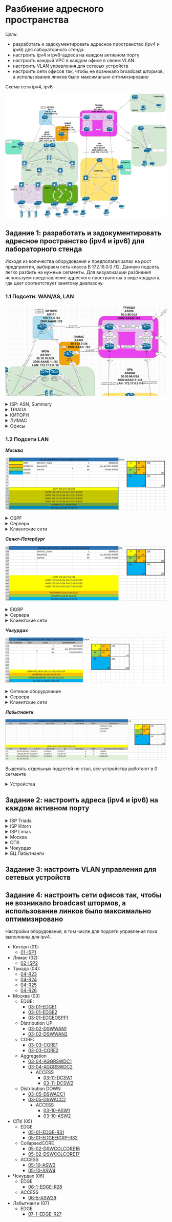 # Разбиение адресного пространства #

Цель:
- разработать и задокументировать адресное пространство (ipv4 и ipv6) для лабораторного стенда.
- настроить ipv4 и ipv6-адреса на каждом активном порту
- настроить каждый VPC в каждом офисе в своем VLAN.
- настроить VLAN управления для сетевых устройств
- настроить сети офисов так, чтобы не возникало broadcast штормов, а использование линков было максимально оптимизировано

Cхема сети ipv4, ipv6

![](/LECTURES/MODULE02/Lecture10/pictures/31.jpg)

##  Задание 1: разработать и задокументировать адресное пространство (ipv4 и ipv6) для лабораторного стенда

Исходя из количества оборудования и предполагая запас на рост предприятия, выбираем сеть класса B 172.16.0.0 /12. Данную подсеть легко разбить на нужные сегменты. Для визуализации разбиения используем представление адресного пространства в виде квадрата, где цвет соответствует занятому диапазону. 

### 1.1 Подсети: WAN/AS, LAN

![](/LECTURES/MODULE02/Lecture10/pictures/34.jpg)
<details>
<summary>ISP: ASN, Summary</summary>

|     Офис   |   ASN  |  Подсети IPv4 |   Подсети IPv6  |  Устройства  |
|------------|--------|---------------|-----------------|--------------|
| WAN TRIADA | AS520  | 50.0.56.0/24  | 2000:AAAA::/32  | R23, R24, R25, R26|
| WAN KITORN | AS101  | 100.1.1.0/24  | 2000:AAAB::/32  | R-ISP1  |
| WAN LIMAS  | AS301  | 30.1.35.0/24  | 2000:AAAC::/32  | R-ISP2  |
</details>

<details>
<summary>TRIADA</summary>

| ISP-TRIADA                     |     | ISP-TRIADA: 2000:AAAA::0 / 48                            |      |                                    |                                 |
|--------------------------------|-----|----------------------------------------------------------|------|------------------------------------|---------------------------------|
| TRIADA INSIDE: 52.0.56.0/26    |     | TRIADA INSIDE:  2000:AAAA:0::/48                         |      |                                    |                                 |
| NET Address                    | NET | NET Address                                              | NET  | Description                        | примечание                      |
| 52.0.56.0                      | /29 | 2000:AAAA::0                                             | /126 | R23 (Gi0/1) - R24 (Gi0/1)          | TRIADAR23-TO-TRIADAR24          |
| 52.0.56.8                      | /29 | 2000:AAAA::8                                             | /126 | R23 (Gi0/2) - R25 (Gi0/2)          | TRIADAR23-TO-TRIADAR25          |
| 52.0.56.16                     | /29 | 2000:AAAA::10                                            | /126 | R24 (Gi0/2) - R26 (Gi0/2)          | TRIADAR24-TO-TRIADAR26          |
| 52.0.56.24                     | /29 | 2000:AAAA::18                                            | /126 | R25 (Gi0/1) - R26 (Gi0/1)          | TRIADAR25-TO-TRIADAR26          |
| 52.0.56.32                     | /29 | 2000:AAAA::20                                            | /126 | REZERVED                           |                                 |
| 52.0.56.40                     | /29 | 2000:AAAA::28                                            | /126 | REZERVED                           |                                 |
| 52.0.56.48                     | /29 | 2000:AAAA::30                                            | /126 | REZERVED                           |                                 |
| 52.0.56.56                     | /29 | 2000:AAAA::38                                            | /126 | REZERVED                           |                                 |
|                                |     | …                                                        |      |                                    |                                 |
| TRIADA OUTSIDE1: 52.0.56.64/26 |     | TRIADA OUTSIDE1: 2000:AAAA:1::/48                        |      |                                    |                                 |
| NET Address                    | NET | NET Address                                              | NET  | Description                        | примечание                      |
| 52.0.56.64                     | /30 | 2000:AAAA:1:1::0                                         | /64  | R23 (Gi0/0) - ISP1 (Gi0/0)         | TRIADA-TO-KITORN_ISP1           |
| 52.0.56.68                     | /30 | 2000:AAAA:1:2::0                                         | /64  | R24 (Gi0/0) - ISP2 (Gi0/0)         | TRIADA-TO-LAMAS_ISP2            |
|                                |     | TRIADA OUTSIDE2: 2000:AAAA:400::0-2000:AAAA:АААА::0 / 64 |      |                                    |                                 |
| 52.0.56.72                     | /30 | 2000:AAAA:400::0                                         | /64  | R24 (Gi0/3) - EDGE-R31 (Gi0/0)     | TRIADA-TO-SPB-1                 |
| 52.0.56.76                     | /30 | 2000:AAAA:401::0                                         | /64  | R26 (Gi0/3) - EDGE-R31 (Gi0/1)     | TRIADA-TO-SPB-2                 |
| 52.0.56.80                     | /30 | 2000:AAAA:402::0                                         | /64  | R26 (Gi0/0) - EDGE-R28 (Gi0/0.110) | TRIADA-TO-CHOKURDAKHR_EDGE-28-1 |
| 52.0.56.84                     | /30 | 2000:AAAA:403::0                                         | /64  | R25 (Gi0/0) - EDGE-R28 (Gi0/0.120) | TRIADA-TO-CHOKURDAKH_EDGE-R28-2 |
| 52.0.56.88                     | /30 | 2000:AAAA:404::0                                         | /64  | R25 (Gi0/3) - EDGE-R27 (Gi0/0)     | TRIADA-TO-LABYTNANGI_EDGE-R27   |
| 52.0.56.92                     | /30 | 2000:AAAA:405::0                                         | /64  | REZERVED                           |                                 |
| …                              | …   | …                                                        | …    |                                    |                                 |
| 52.0.56.124                    | /30 | 2000:AAAA:FFFF::FFFF                                     | /30  | REZERVED                           |                                 |

</details>

<details>
<summary>КИТОРН</summary>

| ISP-KITORN                      |     | WAN KITORN AS101 2000:AAAB::/32                          |     |                              |                       |
|---------------------------------|-----|----------------------------------------------------------|-----|------------------------------|-----------------------|
| ISP-KITORN to ISP-TRIADA        |     | ISP-KITORN to ISP-TRIADA                                 |     |                              |                       |
| NET Address                     | NET | NET Address                                              | NET | Description                  | примечание            |
| 52.0.56.64                      | /30 | 2000:AAAA:1:1::0                                         | /64 | R23 (Gi0/0) - ISP1 (Gi0/0)   | KITORN_ISP1-TO-TRIADA |
|                                 |     |                                                          |     |                              |                       |
| KITORN INSIDE: 100.1.1.0 /26    |     | KITORN INSIDE:  2000:AAAB:0::/48                         |     |                              |                       |
| NET Address                     | NET | NET Address                                              | NET | Description                  | примечание            |
| 100.1.1.0                       | /29 |                                                          |     | REZERVED                     |                       |
| 100.1.1.8                       | /29 |                                                          |     | REZERVED                     |                       |
| 100.1.1.16                      | /29 |                                                          |     | REZERVED                     |                       |
| 100.1.1.24                      | /29 |                                                          |     | REZERVED                     |                       |
| 100.1.1.32                      | /29 |                                                          |     | REZERVED                     |                       |
| 100.1.1.40                      | /29 |                                                          |     | REZERVED                     |                       |
| 100.1.1.48                      | /29 |                                                          |     | REZERVED                     |                       |
| 100.1.1.56                      | /29 |                                                          |     | REZERVED                     |                       |
|                                 |     |                                                          |     |                              |                       |
| KITORN OUTSIDE1: 100.1.1.64 /27 |     | KITORN OUTSIDE1: 2000:AAAB:1::/48                        |     |                              |                       |
| NET Address                     | NET | NET Address                                              | NET | Description                  | примечание            |
| 100.1.1.64                      | /30 | 2000:AAAB:1:1::0                                         | /64 | EDGE1 (Gi0/1) - ISP1 (Gi0/1) | KITORN_ISP1-TO-LIMAS_ISP2 |
| …                               | /30 |                                                          |     |                              |                       |
| 100.1.1.95                      | /30 |                                                          |     | REZERVED                     |                       |
| KITORN OUTSIDE2: 100.1.1.96 /27 |     | KITORN OUTSIDE2: 2000:AAAB:400::0 / 64                   |     |                              |                       |
| NET Address                     | NET | NET Address                                              | NET | Description                  | примечание            |
| 100.1.1.96                      | /30 | 2000:AAAB:400::0                                         | /64 | EDGE1 (Gi0/1) - ISP1 (Gi0/1) | KITORN_ISP1-TO-EDGE1  |
| …                               | /30 | …                                                        |     |                              |                       |
| 100.1.1.127                     | /30 | 2000:AAAB:АААА::0                                        | /64 | REZERVED                     |                       |
</details>

<details>
<summary>ЛИМАС</summary>

| WAN LIMAS AS301 30.1.35.0 /24  |     | WAN LIMAS AS301 2000:AAAC::/32                          |      |                              |                           |
|--------------------------------|-----|---------------------------------------------------------|------|------------------------------|---------------------------|
| ISP-LIMAS to ISP-TRIADA        |     | ISP-LIMAS to ISP-TRIADA                                 |      |                              |                           |
| NET Address                    | NET | NET Address                                             | NET  | Description                  | примечание                |
| 52.0.56.68                     | /30 | 2000:AAAA:1:2::0                                        | /64  | R24 (Gi0/0) - ISP2 (Gi0/0)   | LIMAS_ISP2-TO-TRIADA      |
|                                |     |                                                         |      |                              |                           |
| ISP-LIMAS to ISP KITORN        |     | ISP-LIMAS to ISP-KITORN                                 |      |                              |                           |
| NET Address                    | NET | NET Address                                             | NET  | Description                  | примечание                |
| 100.1.1.64                     | /30 | 2000:AAAB:1:1::0                                        | /64  | ISP1 (Gi0/2) - ISP2 (Gi0/2)  | KITORN_ISP1-TO-LIMAS_ISP2 |
|                                |     |                                                         |      |                              |                           |
| LIMAS INSIDE: 30.1.35.0 /26    |     | LIMAS INSIDE:  2000:AAAC:0::/48                         |      |                              |                           |
| NET Address                    | NET | NET Address                                             | NET  | Description                  | примечание                |
| 30.1.35.0                      | /29 | 2000:AAAC::0                                            | /126 | REZERVED                     |                           |
| 30.1.35.8                      | /29 | 2000:AAAC::8                                            | /126 | REZERVED                     |                           |
| 30.1.35.16                     | /29 | 2000:AAAC::10                                           | /126 | REZERVED                     |                           |
| 30.1.35.24                     | /29 | 2000:AAAC::18                                           | /126 | REZERVED                     |                           |
| ...                            | /29 |                                                         |      | REZERVED                     |                           |
| 30.1.35.56                     | /29 |                                                         |      | REZERVED                     |                           |
|                                |     |                                                         |      |                              |                           |
| LIMAS OUTSIDE1: 30.1.35.64 /27 |     | LIMAS OUTSIDE1: 2000:AAAC:1::/48                        |      |                              |                           |
| NET Address                    | NET | NET Address                                             | NET  | Description                  | примечание                |
| 30.1.35.64                     | /30 | 2000:AAAC:1:1::0                                        | /64  | REZERVED                     |                           |
| ...                            | /30 | ...                                                     |      | REZERVED                     |                           |
| 30.1.35.92                     | /30 | 2000:AAAC:1:399::0                                      | /64  | REZERVED                     |                           |
|                                |     |                                                         |      |                              |                           |
| LIMAS OUTSIDE2: 100.1.1.64 /26 |     | LIMAS OUTSIDE2: 2000:AAAC:400::0-2000:AAAC:АААА::0 / 64 |      |                              |                           |
| NET Address                    | NET | NET Address                                             | NET  | Description                  | примечание                |
| 30.1.35.96                     | /30 | 2000:AAAC:400::0                                        | /64  | EDGE2 (Gi0/1) - ISP2 (Gi0/1) | LIMAS_ISP2-TO-EDGE2       |
| ...                            | /30 | ...                                                     |      | REZERVED                     |                           |
| 30.1.35.127                    | /30 | 2000:AAAC:АААА::0                                       | /64  |                              |                           |
</details>

<details>
<summary>Офисы</summary>

|     Офис   |   ASN   |  Подсети IPv4 |   Подсети IPv6  |  Устройства  |
|------------|---------|---------------|-----------------|--------------|
|     MOW    | AS1001  | 35.10.10.0/24 | 2001:BBBB:200A::/48  |       |
|     SPb    | AS2042  | 50.50.96.0/24 | 2001:BBBB:200B::/48  |       |
</details>


### 1.2 Подсети LAN 

___Москва___

![](/LECTURES/MODULE02/Lecture10/pictures/35.jpg)

<details>
<summary>OSPF</summary>

|  SUMMARY IPv4 172.17.0.0/28      | SUMMARY IPv6 2000:AAAD:1::/48 = 256x256/56   |
|:---------------------------------|-----------------------------------------------|

| PREFIX                                  | MASK| PREFIX                                  | MASK| Description/Device(port) |
|:-----------------------------------------|-|---------------------------------------|-----|--------------------------|
| AREA0 IPv4 172.17.0.0 /28 = 31x172.17.0.0 /29     || AREA0 IPv6 2000:AAAD:1:100::/56 = 256 /64  |||
| PREFIX                                  | MASK| PREFIX                                  | MASK| Description/Device(port) |
| 172.17.0.0                              | /29 | 2000:AAAD:1:100::                     | /64 | EDGE1<->DSWWAN1          |
| 172.17.0.8                              | /29 | 2000:AAAD:1:101::                     | /64 | EDGE2<->DSWWAN2          |
| 172.17.0.16                             | /29 | 2000:AAAD:1:101::                     | /64 | REZERVED                 |
| …                                       |     | …                                     | /64 |                          |
| 172.17.0.40                             | /29 | 2000:AAAD:1:10f::                     | /64 | REZERVED                 |
| 172.17.0.48                             | /29 | 2000:AAAD:1:110::                     | /64 | DSWWAN1<->DSWWAN2        |
| 172.17.0.56                             | /29 | 2000:AAAD:1:111::                     | /64 | DSWWAN1<->CORE1          |
| 172.17.0.64                             | /29 | 2000:AAAD:1:112::                     | /64 | DSWWAN1<->CORE2          |
| 172.17.0.72                             | /29 | 2000:AAAD:1:113::                     | /64 | DSWWAN2<->CORE1          |
| 172.17.0.80                             | /29 | 2000:AAAD:1:114::                     | /64 | DSWWAN2<->CORE2          |
| 172.17.0.88                             | /29 | 2000:AAAD:1:115::                     | /64 | CORE1<->CORE2            |
| 172.17.0.96                             | /29 | 2000:AAAD:1:116::                     | /64 | CORE1<->DSWACC1          |
| 172.17.0.104                            | /29 | 2000:AAAD:1:117::                     | /64 | CORE1<->DSWACC2          |
| 172.17.0.112                            | /29 | 2000:AAAD:1:118::                     | /64 | CORE2<->DSWACC1          |
| 172.17.0.120                            | /29 | 2000:AAAD:1:119::                     | /64 | CORE2<->DSWACC2          |
| 172.17.0.128                            | /29 | …                                     | /64 | REZERVED                 |
| 172.17.0.136                            | /29 | 2000:AAAD:1:120::                     | /64 | DSWACC1<->DSWACC2        |
| 172.17.0.144                            | /29 | 2000:AAAD:1:121::                     | /64 | CORE1<->AGGRSWDC1        |
| 172.17.0.152                            | /29 | 2000:AAAD:1:122::                     | /64 | CORE1<->AGGRSWDC2        |
| 172.17.0.160                            | /29 | 2000:AAAD:1:123::                     | /64 | CORE2<->AGGRSWDC1        |
| 172.17.0.168                            | /29 | 2000:AAAD:1:124::                     | /64 | CORE2<->AGGRSWDC2        |
| 172.17.0.176                            | /29 | 2000:AAAD:1:125::                     | /64 | AGGRSWDC1<->AGGRSWDC2    |
| 172.17.0.184                            | /29 | …                                     | /64 | REZERVED                 |
| 172.17.0.192                            | /29 | 2000:AAAD:1:130::                     | /64 | MOWOSPF1<->DSWWAN1       |
| 172.17.0.200                            | /29 | 2000:AAAD:1:131::                     | /64 | MOWOSPF1<->DSWWAN2       |
| 172.17.0.208                            | /29 | 2000:AAAD:1:132::                     | /64 | REZERVED                 |
| …                                       |     | …                                     | /64 |                          |
| 172.17.0.248                            | /29 | 2000:AAAD:1:1ff::                     | /64 | REZERVED                 |
|                                         |     |                                       |     |                          |
| OSPF1 IPv4 SUMMARY 172.17.1.0 /24: 31x172.17.1.0 /29|| OSPF1 IPv6 SUMMARY 2000:AAAD:1:200::/56 = 256 /64  |||
| PREFIX                                  | MASK| PREFIX                                  | MASK| Description/Device(port) |
| 172.17.1.0                              | /29 | 2000:AAAD:1:200::                     | /64 | MOWOSPF1<->Lo0           |
| 172.17.1.8                              | /29 | 2000:AAAD:1:201::                     | /64 | REZERVED                 |
| …                                       | /29 | …                                     | /64 | REZERVED                 |
| 172.17.1.248                            | /29 | 2000:AAAD:1:2ff::/64                  | /64 | REZERVED                 |
| …                                       | /29 | …                                     | …   |                          |
|                                         |     |                                       |     |                          |
| OSPF2 IPv4 SUMMARY 172.17.2.0 /24: 31x172.17.2.0 /29|| OSPF2 IPv6 SUMMARY 2000:AAAD:1:300::/56 = 256 /64  |||
| PREFIX                                  | MASK| PREFIX                                  | MASK| Description/Device(port) |
| 172.17.2.0                              | /29 | 2000:AAAD:1:300::                     | /64 | AGGRSWDC1<->DCSW1        |
| 172.17.2.8                              | /29 | 2000:AAAD:1:301::                     | /64 | AGGRSWDC1<->DCSW2        |
| 172.17.2.16                             | /29 | 2000:AAAD:1:302::                     | /64 | AGGRSWDC2<->DCSW1        |
| 172.17.2.24                             | /29 | 2000:AAAD:1:303::                     | /64 | AGGRSWDC2<->DCSW2        |
| 172.17.2.32                             | /29 | 2000:AAAD:1:304::                     | /64 | REZERVED                 |
| …                                       |     | …                                     |     | REZERVED                 |
| 172.17.2.248                            | /29 | 2000:AAAD:1:3ff::/64                  | /64 | REZERVED                 |
| …                                       |     | …                                     |     |                          |
|                                         |     |                                       |     |                          |
| OSPF3 IPv4 SUMMARY 172.17.3.0 /24: 31x172.17.3.0 /29|| OSPF3 IPv6 SUMMARY 2000:AAAD:1:400::/56 = 256 /64  |||
| PREFIX                                  | MASK| PREFIX                                  | MASK| Description/Device(port) |
| 172.17.3.0                              | /29 | 2000:AAAD:1:400::                     | /64 | DSWACC1<->ASW1           |
| 172.17.3.8                              | /29 | 2000:AAAD:1:401::                     | /64 | DSWACC1<->ASW2           |
| 172.17.3.16                             | /29 | 2000:AAAD:1:402::                     | /64 | DSWACC2<->ASW1           |
| 172.17.3.24                             | /29 | 2000:AAAD:1:403::                     | /64 | DSWACC1<->ASW2           |
| 172.17.3.32                             | /29 | 2000:AAAD:1:404::                     | /64 | REZERVED                 |
| …                                       |     | …                                     |     |                          |
| 172.17.3.248                            | /29 | 2000:AAAD:1:4ff::/64                  | /64 | REZERVED                 |
</details>

<details>
<summary>Сервера </summary>

| SERVER 172.17.16-31.0 /24 |     | SERVER 2000:AAAD:1:500::/56 = 256 /64 |     |      |            |
|---------------------------|-----|---------------------------------------|-----|------|------------|
|PREFIX                    | MASK | PREFIX                               | MASK | VLAN | Description/Device(port) |
| 172.17.16.0               | /24 | 2000:AAAD:1:500::                     | /64 | 16   | SRV_NET1   |
| 172.17.17.0               | /24 | 2000:AAAD:1:501::                     | /64 | 17   | SRV_NET2   |
| 172.17.18.0               | /24 | 2000:AAAD:1:502::                     | /64 |      | REZERVED  |
| …                         |     | …                                     |     |      |            |
| 172.17.31.0               | /24 | 2000:AAAD:1:5ff::                     | /64 |      |REZERVED  |

</details>

<details>
<summary>Клиентские сети </summary>

| ACCESS 172.17.64-127.0 /26                   || ACCESS 2000:AAAD:1:600::/56 = 256 /64                                |    |||
|----------------------------------------------|-----|----------------------------------------------------------------------|-----|--------|------------------|
| ACCESS PC 172.17.64-69.0 /26                 |     | ACCESS PC: 15 networks 2000:AAAD:1:600::/64 - 2000:AAAD:1:60f::/64   |     |       |                  |
| PREFIX                                       | MASK | PREFIX                                                              | MASK | VLAN  | примечание       |
| 172.17.64.0                                  | /24 | 2000:AAAD:1:601::                                                    | /64 | VLAN61 | PC - Floor1      |
| 172.17.65.0                                  | /24 | 2000:AAAD:1:602::                                                    | /64 | VLAN62 | PC - Floor2      |
| 172.17.66.0                                  | /24 | 2000:AAAD:1:603::                                                    | /64 | VLAN63 | PC - Floor3      |
| 172.17.67.0                                  | /24 | 2000:AAAD:1:604::                                                    | /64 | VLAN64 | PC - Floor4      |
| 172.17.68.0                                  | /24 | 2000:AAAD:1:605::                                                    | /64 | VLAN65 | PC - Floor5      |
| 172.17.69.0                                  | /24 | …                                                                    | /64 | VLAN66 | PC - REZERVED    |
| ACCESS PRN 172.17.70.0 /24: 4x172.17.70.0/25 |     | ACCESS PRN 15 networks 2000:AAAD:1:610::/64 - 2000:AAAD:1:61f::/64   |     |        |                  |
| ACCESS PRN 172.17.71.0 /24: 4x172.17.71.0/25 |     |                                                                      |     |        |                  |
| PREFIX                                       | MASK | PREFIX                                                              | MASK | VLAN  | примечание       |
| 172.17.70.0                                  | /26 | 2000:AAAD:1:611::                                                    | /64 | VLAN71 | PRN - Floor1     |
| 172.17.70.64                                 | /26 | 2000:AAAD:1:612::                                                    | /64 | VLAN72 | PRN - Floor2     |
| 172.17.70.128                                | /26 | 2000:AAAD:1:613::                                                    | /64 | VLAN73 | PRN - Floor3     |
| 172.17.70.192                                | /26 | 2000:AAAD:1:614::                                                    | /64 | VLAN74 | PRN - Floor4     |
| 172.17.71.0                                  | /26 | 2000:AAAD:1:615::                                                    | /64 | VLAN75 | PRN - Floor5     |
| 172.17.71.64                                 | /26 | …                                                                    | /64 | VLAN76 | PRN - REZERVED   |
| 172.17.71.128                                | /26 | …                                                                    | /64 | VLAN77 | PRN - REZERVED   |
| 172.17.71.192                                | /26 | …                                                                    | /64 | VLAN78 | PRN - REZERVED   |
|                                              |     |                                                                      |     |        |                  |
| ACCESS PHONE 172.17.80-89.0 /24              |     | ACCESS PHONE 15 networks 2000:AAAD:1:620::/64 - 2000:AAAD:1:62f::/64 |     |        |                  |
| PREFIX                                       | MASK | PREFIX                                                              | MASK | VLAN  | примечание       |
| 172.17.81.0                                  | /24 | 2000:AAAD:1:621::                                                    | /64 | VLAN81 | PHONE - Floor1   |
| 172.17.82.0                                  | /24 | 2000:AAAD:1:622::                                                    | /64 | VLAN82 | PHONE - Floor2   |
| 172.17.83.0                                  | /24 | 2000:AAAD:1:623::                                                    | /64 | VLAN83 | PHONE - Floor3   |
| 172.17.84.0                                  | /24 | 2000:AAAD:1:624::                                                    | /64 | VLAN84 | PHONE - Floor4   |
| 172.17.85.0                                  | /24 | 2000:AAAD:1:625::                                                    | /64 | VLAN85 | PHONE - Floor5   |
| 172.17.86.0                                  | /24 | …                                                                    | /64 | VLAN86 | PHONE - REZERVED |
| 172.17.87.0                                  | /24 | …                                                                    | /64 | VLAN87 | PHONE - REZERVED |
| 172.17.88.0                                  | /24 | …                                                                    | /64 | VLAN88 | PHONE - REZERVED |
| 172.17.89.0                                  | /24 | 2000:AAAD:1:629::                                                    | /64 | VLAN89 | PHONE - REZERVED |
| 172.17.80.0                                  | /24 | …                                                                    | /64 | VLAN80 | PHONE - REZERVED |
| ACCESS Wi-Fi 172.17.90-99.0 /24              |     | ACCESS Wi-Fi 15 networks 2000:AAAD:1:630::/64 - 2000:AAAD:1:63f::/64 |     |        |                  |
| PREFIX                                       | MASK | PREFIX                                                              | MASK | VLAN   | примечание       |
| 172.17.91.0                                  | /24 | 2000:AAAD:1:631::                                                    | /64 | VLAN91 | Wi-Fi - Floor1   |
| 172.17.92.0                                  | /24 | 2000:AAAD:1:632::                                                    | /64 | VLAN92 | Wi-Fi - Floor2   |
| 172.17.93.0                                  | /24 | 2000:AAAD:1:633::                                                    | /64 | VLAN93 | Wi-Fi - Floor3   |
| 172.17.94.0                                  | /24 | 2000:AAAD:1:634::                                                    | /64 | VLAN94 | Wi-Fi - Floor4   |
| 172.17.95.0                                  | /24 | 2000:AAAD:1:635::                                                    | /64 | VLAN95 | Wi-Fi - Floor5   |
| 172.17.96.0                                  | /24 | …                                                                    | /64 | VLAN96 | PHONE - REZERVED |
| 172.17.97.0                                  | /24 | …                                                                    | /64 | VLAN97 | PHONE - REZERVED |
| 172.17.98.0                                  | /24 | …                                                                    | /64 | VLAN98 | PHONE - REZERVED |
| 172.17.99.0                                  | /24 | 2000:AAAD:1:629::                                                    | /64 | VLAN99 | PHONE - REZERVED |

</details>


___Санкт-Петербург___

![](/LECTURES/MODULE02/Lecture10/pictures/36.jpg)
<details>
<summary>EIGRP </summary>

| SUMMARY 172.18.0.0 /20                  |     | SUMMARY 2000:AAAD:2::/48 = 256x256/56|     |                             |
|-----------------------------------------|-----|--------------------------------------|-----|-----------------------------|
| AS100 172.18.0.0 /28: 31x172.18.0.0 /29 |     | AS100 2000:AAAD:2:100::/56 = 256 /64 |     |                             |
| NET Address                             | NET | NET Address                          | NET | Description/Device(port)    |
| 172.18.0.0                              | /29 | 2000:AAAD:2:100::                    | /64 | EDGE-R31<->DSWWAN17         |
| 172.18.0.8                              | /29 | 2000:AAAD:2:101::                    | /64 | EDGE-R31<->DSWWAN16         |
| 172.18.0.16                             | /29 | 2000:AAAD:2:102::                    | /64 | EDGEEIGRP-R32<->DSWWAN17    |
| 172.18.0.24                             | /29 | 2000:AAAD:2:103::                    | /64 | EDGEEIGRP-R32<->DSWWAN16    |
| 172.18.0.32                             | /29 | 2000:AAAD:2:104::                    | /64 | REZERVED                    |
| 172.18.0.40                             | /29 | 2000:AAAD:2:105::                    | /64 | REZERVED                    |
| 172.18.0.48                             | /29 | 2000:AAAD:2:106::                    | /64 | DSWCOLCORE17<->DSWCOLCORE16 |
| 172.18.0.56                             | /29 | 2000:AAAD:2:107::                    | /64 | DSWCOLCORE17<->ASW3         |
| 172.18.0.64                             | /29 | 2000:AAAD:2:108::                    | /64 | DSWCOLCORE17<->ASW4         |
| 172.18.0.72                             | /29 | 2000:AAAD:2:109::                    | /64 | DSWCOLCORE16<->ASW1         |
| 172.18.0.80                             | /29 | 2000:AAAD:2:10a::                    | /64 | DSWCOLCORE16<->ASW2         |
| 172.18.0.88                             | /29 | 2000:AAAD:2:10b::                    | /64 | REZERVED                    |
| …                                       | …   | …                                    | …   | REZERVED                    |
| 172.18.0.248                            | /29 | 2000:AAAD:2:1ff::                    | /64 | REZERVED                    |
|                                         |     |                                      |     |                             |
| AS101 172.18.1.0 /28: 31x172.18.1.0 /29 |     | AS101 2000:AAAD:2:200::/56 = 256 /64 |     |                             |
| 172.18.1.0                              | /29 | 2000:AAAD:2:201::                    | /64 | EDGEEIGRP-R32<->Lo0         |
| 172.18.1.8                              | /29 | 2000:AAAD:2:2ff::                    | /29 | REZERVED                    |
</details>

<details>
<summary>Сервера </summary>
Под сервера зарезервирован диапазон 172.18.16.0 /20
</details>

<details>
<summary>Клиентские сети </summary>


| ACCESS 172.18.64.0 /18                       |     | ACCESS 2000:AAAD:2:600::/56 = 256 /64                                 |     |        |                  |
|----------------------------------------------|-----|-----------------------------------------------------------------------|-----|--------|------------------|
| ACCESS PC 172.18.64-69.0 /24                 |     | ACCESS PC: 15 networks 2000:AAAD:2:600::/64 - 2000:AAAD:1:60f::/64    |     |        |                  |
| NET Address                                  | NET | NET Address                                                           | NET | VLAN   | примечание       |
| 172.18.64.0                                  | /24 | 2000:AAAD:2:601::                                                     | /64 | VLAN61 | PC - Floor1      |
| 172.18.65.0                                  | /24 | 2000:AAAD:2:602::                                                     | /64 | VLAN62 | PC - Floor2      |
| 172.18.66.0                                  | /24 | …                                                                     | …   | VLAN63 | PC - REZERVED    |
| 172.18.69.0                                  | /24 | 2000:AAAD:2:609::                                                     | /64 | VLAN69 | PC - REZERVED    |
| ACCESS PRN 172.18.70.0 /24: 4x172.18.70.0/26 |     | ACCESS PRN: 15 networks 2000:AAAD:2:610::/64 - 2000:AAAD:2:61f::/64   |     |        |                  |
| ACCESS PRN 172.18.71.0 /24: 4x172.18.71.0/26 |     |                                                                       |     |        |                  |
| NET Address                                  | NET | NET Address                                                           | NET | VLAN   | примечание       |
| 172.18.70.0                                  | /26 | 2000:AAAD:2:611::                                                     | /64 | VLAN71 | PRN - Floor1     |
| 172.18.70.64                                 | /26 | 2000:AAAD:2:612::                                                     | /64 | VLAN72 | PRN - Floor2     |
| 172.18.70.128                                | /26 | …                                                                     | …   | VLAN73 | PRN - REZERVED   |
| 172.18.70.192                                | /26 | 2000:AAAD:2:619::                                                     | /64 | VLAN79 | PRN - REZERVED   |
| ACCESS PHONE 172.18.80-89.0 /24              |     | ACCESS PHONE: 15 networks 2000:AAAD:2:630::/64 - 2000:AAAD:2:63f::/64 |     |        |                  |
| NET Address                                  | NET | NET Address                                                           | NET | VLAN   | примечание       |
| 172.18.81.0                                  | /24 | 2000:AAAD:2:621::                                                     | /64 | VLAN81 | PHONE - Floor1   |
| 172.18.82.0                                  | /24 | 2000:AAAD:2:622::                                                     | /64 | VLAN82 | PHONE - REZERVED |
| 172.18.84.0                                  | /24 | …                                                                     | …   | VLAN84 | PHONE - REZERVED |
| 172.18.89.0                                  | /24 | 2000:AAAD:2:629::                                                     | /64 | VLAN89 | PHONE - REZERVED |
| ACCESS Wi-Fi 172.18.90-99.0 /24              |     | ACCESS Wi-Fi: 15 networks 2000:AAAD:2:640::/64 - 2000:AAAD:2:64f::/64 |     |        |                  |
| NET Address                                  | NET | NET Address                                                           | NET | VLAN   | примечание       |
| 172.18.91.0                                  | /24 | 2000:AAAD:2:631::                                                     | /64 | VLAN91 | Wi-Fi - Floor1   |
| 172.18.92.0                                  | /24 | 2000:AAAD:2:632::                                                     | /64 | VLAN92 | W-Fi - REZERVED  |
| 172.18.94.0                                  | /24 | …                                                                     | …   | VLAN94 | W-Fi - REZERVED  |
| 172.18.99.0                                  | /24 | 2000:AAAD:2:639::                                                     | /64 | VLAN99 | W-Fi - REZERVED  |

</details>

___Чокурдах___

![](/LECTURES/MODULE02/Lecture10/pictures/37.jpg)

<details>
<summary>Сетевое оборудование </summary>

| LAN 172.19.0.0 /16: 31x172.19.0.0 /29  |     | LAN 2000:AAAD:3::/48 = 256x256/56    |     |                          |
|----------------------------------------|-----|--------------------------------------|-----|--------------------------|
| LAN0 172.19.0.0 /24: 31x172.19.0.0 /29 |     | LAN0: 2000:AAAD:3:100::/56 = 256 /64 |     |                          |
| NET Address                            | NET | NET Address                          | NET | Description/Device(port) |
| 172.19.0.0                             | /29 | 2000:AAAD:3:100::                    | /64 | EDGE-R28<->ASW29         |
| 172.19.0.8                             | /29 | 2000:AAAD:3:101::                    | /64 | REZERVED                 |
| …                                      | …   | …                                    | …   |                          |
| 172.19.0.248                           | /28 | 2000:AAAD:3:1ff::                    | /64 | REZERVED                 |

</details>

<details>
<summary>Сервера </summary>
Под сервера зарезервирован диапазон 172.19.16.0 /20
</details>

<details>
<summary>Клиентские сети  </summary>

| ACCESS 172.19.64-127.0 /18                   |     | ACCESS  2000:AAAD:3:600::/56 = 256 /64                                |     |        |                  |
|----------------------------------------------|-----|-----------------------------------------------------------------------|-----|--------|------------------|
| ACCESS PC 172.19.64-69.0 /24                 |     | ACCESS PC  15 networks 2000:AAAD:3:600::/64 - 2000:AAAD:3:60f::/64    |     |        |                  |
| NET Address                                  | NET | NET Address                                                           | NET | VLAN   | примечание       |
| 172.19.64.0                                  | /24 | 2000:AAAD:3:601::                                                     | /64 | VLAN61 | PC - Floor1      |
| 172.19.65.0                                  | /24 | …                                                                     | …   | VLAN62 | PC - REZERVED    |
| ACCESS PRN 172.19.70.0 /24: 4x172.19.70.0/26 |     | ACCESS PRN 15 networks 2000:AAAD:3:610::/64 - 2000:AAAD:3:61f::/64    |     |        |                  |
| ACCESS PRN 172.19.71.0 /24: 4x172.19.71.0/26 |     | …                                                                     | …   |        |                  |
| NET Address                                  | NET | NET Address                                                           | NET | VLAN   | примечание       |
| 172.19.70.0                                  | /26 | 2000:AAAD:3:610::                                                     | /64 | VLAN71 | PRN - Floor1     |
| 172.19.70.64                                 | /26 | …                                                                     | …   | VLAN72 | PRN - REZERVED   |
| 172.19.70.128                                | /26 | 2000:AAAD:3:618::                                                     | /64 | VLAN778 | PRN - REZERVED   |
| ACCESS PHONE 172.19.80-89.0 /24              |     | ACCESS PHONE 15 networks 2000:AAAD:3:620::/64 - 2000:AAAD:3:62f::/64  |     |        |                  |
| NET Address                                  | NET | NET Address                                                           | NET | VLAN   | примечание       |
| 172.19.81.0                                  | /24 | 2000:AAAD:3:620::                                                     | /64 | VLAN81 | PHONE - Floor1   |
| 172.19.82.0                                  | /24 | …                                                                     | …   | VLAN82 | PHONE - REZERVED |
| 172.19.89.0                                  | /24 | 2000:AAAD:3:629::                                                     | /64 | VLAN89 | PHONE - REZERVED |
| ACCESS Wi-Fi 172.19.90-99.0 /24              |     | ACCESS Wi-Fi  15 networks 2000:AAAD:3:630::/64 - 2000:AAAD:3:63f::/64 |     |        |                  |
| NET Address                                  | NET | NET Address                                                           | NET | VLAN   | примечание       |
| 172.19.91.0                                  | /24 | 2000:AAAD:3:630::                                                     | /64 | VLAN91 | Wi-Fi - Floor1   |
| 172.19.92.0                                  | /24 | …                                                                     | …   | VLAN92 | W-Fi - REZERVED  |
| 172.19.99.0                                  | /24 | 2000:AAAD:3:639::                                                     | /64 | VLAN99 | W-Fi - REZERVED  |

</details>

___Лабытнанги___

![](/LECTURES/MODULE02/Lecture10/pictures/38.jpg)

Выделять отдельных подсетей не стал, все устройства работают в 0 сегменте
<details>
<summary>Устройства </summary>

| LAN0 172.20.0.0 /24: 31x172.20.0.0 /29 |     | LAN0 2000:AAAD:4:100::/56 = 256 /64   |     |                 |                          |
|----------------------------------------|-----|---------------------------------------|-----|-----------------|--------------------------|
| NET Address                            | NET | NET Address                           | NET | Net Mask        | Description/Device(port) |
| 172.20.0.0                             | /29 | 2000:AAAD:4:101::                     | /64 | 255.255.255.248 | VLAN10                   |
| 172.20.0.8                             | /29 | 2000:AAAD:4:102::                     | /64 | 255.255.255.248 | VLAN 20                  |
| 172.20.0.16                            | /29 | …                                     | …   | 255.255.255.248 | REZERVED                 |
| 172.20.0.248                           | /29 | 2000:AAAD:4:1ff::                     | /64 | 255.255.255.248 | REZERVED                 |
</details>



##  Задание 2: настроить адреса (ipv4 и ipv6) на каждом активном порту
<details>
<summary>ISP Triada </summary>

| WAN TRIADA AS520 52.0.56.0/24  |     | WAN TRIADA AS520 2000:AAAA::/32                          |      |                                    |                                 |
|--------------------------------|-----|----------------------------------------------------------|------|------------------------------------|---------------------------------|
| ISP-TRIADA                     |     | ISP-TRIADA: 2000:AAAA::0 / 48                            |      |                                    |                                 |
| TRIADA INSIDE: 52.0.56.0/26    |     | TRIADA INSIDE:  2000:AAAA:0::/48                         |      |                                    |                                 |
| NET Address                    | NET |                                                          |      | Description                        | примечание                      |
| 52.0.56.0                      | /29 | 2000:AAAA::0                                             | /126 | R23 (Gi0/1) - R24 (Gi0/1)          | TRIADAR23-TO-TRIADAR24          |
| 52.0.56.1                      | /29 | 2000:AAAA::1                                             | /126 | R23 (Gi0/1)                        |                                 |
| 52.0.56.2                      | /29 | 2000:AAAA::2                                             | /126 | R24 (Gi0/1)                        |                                 |
| …                              | …   |                                                          |      | …                                  |                                 |
| 52.0.56.8                      | /29 | 2000:AAAA::8                                             | /126 | R23 (Gi0/2) - R25 (Gi0/2)          | TRIADAR23-TO-TRIADAR25          |
| 52.0.56.9                      | /29 | 2000:AAAA::9                                             | /126 | R23 (Gi0/2)                        |                                 |
| 52.0.56.10                     | /29 | 2000:AAAA::a                                             | /126 | R25 (Gi0/2)                        |                                 |
| …                              | …   |                                                          |      | …                                  |                                 |
| 52.0.56.16                     | /29 | 2000:AAAA::10                                            | /126 | R24 (Gi0/2) - R26 (Gi0/2)          | TRIADAR24-TO-TRIADAR26          |
| 52.0.56.17                     | /29 | 2000:AAAA::11                                            | /126 | R24 (Gi0/2)                        |                                 |
| 52.0.56.18                     | /29 | 2000:AAAA::12                                            | /126 | R26 (Gi0/2)                        |                                 |
| …                              | …   |                                                          |      | …                                  |                                 |
| 52.0.56.24                     | /29 | 2000:AAAA::18                                            | /126 | R25 (Gi0/1) - R26 (Gi0/1)          | TRIADAR25-TO-TRIADAR26          |
| 52.0.56.25                     | /29 | 2000:AAAA::19                                            | /126 | R25 (Gi0/1)                        |                                 |
| 52.0.56.26                     | /29 | 2000:AAAA::1A                                            | /126 | R26 (Gi0/1)                        |                                 |
| …                              | …   |                                                          |      | …                                  |                                 |
| 52.0.56.56                     | /29 |                                                          |      | REZERVED                           |                                 |
|                                |     |                                                          |      |                                    |                                 |
| TRIADA OUTSIDE1: 52.0.56.64/27 |     | TRIADA OUTSIDE1: 2000:AAAA:1::/48                        |      |                                    |                                 |
| NET Address                    | NET | NET Address                                              | NET  | Description                        | примечание                      |
| 52.0.56.64                     | /30 | 2000:AAAA:1:1::0                                         | /64  | R23 (Gi0/0) - ISP1 (Gi0/0)         | TRIADA-TO-KITORN_ISP1           |
| 52.0.56.65                     | /30 | 2000:AAAA:1:1::1                                         | /64  | R23 (Gi0/0)                        |                                 |
| 52.0.56.66                     | /30 | 2000:AAAA:1:1::2                                         | /64  | ISP1 (Gi0/0)                       |                                 |
| …                              | …   |                                                          |      | …                                  |                                 |
| 52.0.56.68                     | /30 | 2000:AAAA:1:2::0                                         | /64  | R24 (Gi0/0) - ISP2 (Gi0/0)         | TRIADA-TO-LAMAS_ISP2            |
| 52.0.56.69                     | /30 | 2000:AAAA:1:2::1                                         | /64  | R24 (Gi0/0)                        |                                 |
| 52.0.56.70                     | /30 | 2000:AAAA:1:2::2                                         | /64  | ISP2 (Gi0/0)                       |                                 |
| 52.0.56.91                     | /30 |                                                          |      |                                    |                                 |
|                                |     |                                                          |      |                                    |                                 |
| TRIADA OUTSIDE2: 52.0.56.92/27 |     | TRIADA OUTSIDE2: 2000:AAAA:400::0-2000:AAAA:АААА::0 / 64 |      |                                    |                                 |
| NET Address                    | NET | NET Address                                              | NET  | Description                        | примечание                      |
| 52.0.56.92                     | /30 | 2000:AAAA:400::0                                         | /64  | R24 (Gi0/3) - EDGE-R31 (Gi0/0)     | TRIADA-TO-SPB-1                 |
| 52.0.56.93                     | /30 | 2000:AAAA:400::1                                         | /64  | R24 (Gi0/3)                        |                                 |
| 52.0.56.94                     | /30 | 2000:AAAA:400::2                                         | /64  | EDGE-R31 (Gi0/0)                   |                                 |
| …                              | …   |                                                          |      | …                                  |                                 |
| 52.0.56.96                     | /30 | 2000:AAAA:401::0                                         | /64  | R26 (Gi0/3) - EDGE-R31 (Gi0/1)     | TRIADA-TO-SPB-2                 |
| 52.0.56.97                     | /30 | 2000:AAAA:401::1                                         | /64  | R26 (Gi0/3)                        |                                 |
| 52.0.56.98                     | /30 | 2000:AAAA:401::2                                         | /64  | EDGE-R31 (Gi0/1)                   |                                 |
| …                              | …   |                                                          |      | …                                  |                                 |
| 52.0.56.100                    | /30 | 2000:AAAA:402::0                                         | /64  | R26 (Gi0/0) - EDGE-R28 (Gi0/0.110) | TRIADA-TO-CHOKURDAKHR_EDGE-28-1 |
| 52.0.56.101                    | /30 | 2000:AAAA:402::1                                         | /64  | R26 (Gi0/0)                        |                                 |
| 52.0.56.102                    | /30 | 2000:AAAA:402::2                                         | /64  | EDGE-R28 (Gi0/0.110)               |                                 |
| …                              | …   |                                                          |      | …                                  |                                 |
| 52.0.56.104                    | /30 | 2000:AAAA:403::0                                         | /64  | R25 (Gi0/0) - EDGE-R28 (Gi0/0.120) | TRIADA-TO-CHOKURDAKH_EDGE-R28-2 |
| 52.0.56.105                    | /30 | 2000:AAAA:403::1                                         | /64  | R25 (Gi0/0)                        |                                 |
| 52.0.56.106                    | /30 | 2000:AAAA:403::2                                         | /64  | EDGE-R28 (Gi0/0.120)               |                                 |
| …                              | …   |                                                          |      | …                                  |                                 |
| 52.0.56.108                    | /30 | 2000:AAAA:404::0                                         | /64  | R25 (Gi0/3) - EDGE-R27 (Gi0/0)     | TRIADA-TO-LABYTNANGI_EDGE-R27   |
| 52.0.56.109                    | /30 | 2000:AAAA:404::1                                         | /64  | R25 (Gi0/3)                        |                                 |
| 52.0.56.110                    | /30 | 2000:AAAA:404::2                                         | /64  | EDGE-R27 (Gi0/0)                   |                                 |

</details>

<details>
<summary>ISP Kitorn </summary>

| ISP-KITORN                      |     |                                                          |      |                              |                           |
|---------------------------------|-----|----------------------------------------------------------|------|------------------------------|---------------------------|
| ISP-KITORN to ISP-TRIADA        |     |                                                          |      |                              |                           |
| NET Address                     | NET | NET Address                                              | NET  | Description                  | примечание                |
| 52.0.56.64                      | /30 | 2000:AAAA:1:1::0                                         | /64  | R23 (Gi0/0) - ISP1 (Gi0/0)   | KITORN_ISP1-TO-TRIADA     |
| 52.0.56.65                      | /30 | 2000:AAAA:1:1::1                                         | /64  | R23 (Gi0/0)                  |                           |
| 52.0.56.66                      | /30 | 2000:AAAA:1:1::2                                         | /64  | ISP1 (Gi0/0)                 |                           |
|                                 |     |                                                          |      |                              |                           |
| KITORN INSIDE: 100.1.1.0 /26    |     | KITORN INSIDE:  2000:AAAB:0::/48                         |      |                              |                           |
| NET Address                     | NET | NET Address                                              | NET  | Description                  | примечание                |
| 100.1.1.0                       | /29 | 2000:AAAB::0                                             | /126 | REZERVED                     |                           |
| 100.1.1.8                       | /29 | 2000:AAAB::8                                             | /126 | REZERVED                     |                           |
| 100.1.1.16                      | /29 | 2000:AAAB::10                                            | /126 | REZERVED                     |                           |
| 100.1.1.24                      | /29 | 2000:AAAB::18                                            | /126 | REZERVED                     |                           |
| ...                             |     |                                                          |      |                              |                           |
| KITORN OUTSIDE1: 100.1.1.64 /27 |     | KITORN OUTSIDE1: 2000:AAAB:1::/48                        |      |                              |                           |
| NET Address                     | NET | NET Address                                              | NET  | Description                  | примечание                |
| 100.1.1.64                      | /30 | 2000:AAAB:1:1::0                                         | /64  | ISP1 (Gi0/2) - ISP2 (Gi0/2)  | KITORN_ISP1-TO-LIMAS_ISP2 |
| 100.1.1.65                      | /30 | 2000:AAAA:1:1::1                                         | /64  | ISP1 (Gi0/2)                 |                           |
| 100.1.1.66                      | /30 | 2000:AAAA:1:1::2                                         | /64  | ISP2 (Gi0/2)                 |                           |
| ...                             |     |                                                          |      |                              |                           |
| 100.1.1.95                      | /30 |                                                          |      | REZERVED                     |                           |
|                                 |     |                                                          |      |                              |                           |
| KITORN OUTSIDE2: 100.1.1.96 /27 |     | KITORN OUTSIDE2: 2000:AAAB:400::0-2000:AAAB:АААА::0 / 64 |      |                              |                           |
| NET Address                     | NET | NET Address                                              | NET  | Description                  | примечание                |
| 100.1.1.96                      | /30 | 2000:AAAB:400::0                                         | /64  | EDGE1 (Gi0/1) - ISP1 (Gi0/1) | KITORN_ISP1-TO-EDGE1      |
| 100.1.1.97                      | /30 | 2000:AAAB:400::1                                         | /64  | ISP1 (Gi0/1)                 |                           |
| 100.1.1.98                      | /30 | 2000:AAAB:400::2                                         | /64  | EDGE1 (Gi0/1)                |                           |
| ...                             |     |                                                          |      |                              |                           |
| 100.1.1.128                     | /30 |                                                          |      | REZERVED                     |                           |

</details>

<details>
<summary>ISP Limas </summary>

| WAN LIMAS AS301 30.1.35.0 /24  |     | WAN LIMAS AS301 2000:AAAC::/32                          |     |                              |                           |
|--------------------------------|-----|---------------------------------------------------------|-----|------------------------------|---------------------------|
| ISP-LIMAS                      |     |                                                         |     |                              |                           |
| ISP-LIMAS to ISP-TRIADA        |     |                                                         |     |                              |                           |
| NET Address                    | NET |                                                         |     | Description                  | примечание                |
| 52.0.56.68                     | /30 | 2000:AAAA:1:2::0                                        | /64 | R24 (Gi0/0) - ISP2 (Gi0/0)   | LIMAS_ISP2-TO-TRIADA      |
| 52.0.56.69                     | /30 | 2000:AAAA:1:2::1                                        | /64 | R24 (Gi0/0)                  |                           |
| 52.0.56.70                     | /30 | 2000:AAAA:1:2::2                                        | /64 | ISP2 (Gi0/0)                 |                           |
|                                |     |                                                         |     |                              |                           |
| ISP-LIMAS to ISP KITORN        |     |                                                         |     |                              |                           |
| NET Address                    | NET |                                                         |     | Description                  | примечание                |
| 100.1.1.64                     | /30 | 2000:AAAB:1:1::0                                        | /64 | ISP1 (Gi0/2) - ISP2 (Gi0/2)  | KITORN_ISP1-TO-LIMAS_ISP2 |
| 100.1.1.65                     | /30 | 2000:AAAB:1:1::1                                        | /64 | ISP1 (Gi0/2)                 |                           |
| 100.1.1.66                     | /30 | 2000:AAAB:1:1::2                                        | /64 | ISP2 (Gi0/2)                 |                           |
|                                |     |                                                         |     |                              |                           |
| LIMAS INSIDE: 30.1.35.0 /26    |     | LIMAS INSIDE:  2000:AAAC:0::/48                         |     |                              |                           |
| NET Address                    | NET |                                                         |     | Description                  | примечание                |
| 30.1.35.0                      | /29 |                                                         |     | REZERVED                     |                           |
| ...                            |     |                                                         |     | REZERVED                     |                           |
| 30.1.35.56                     | /29 |                                                         |     | REZERVED                     |                           |
|                                |     |                                                         |     |                              |                           |
| LIMAS OUTSIDE1: 30.1.35.64 /27 |     | LIMAS OUTSIDE1: 2000:AAAC:1::/48                        |     |                              |                           |
| NET Address                    | NET |                                                         |     | Description                  | примечание                |
| 30.1.35.64                     | /30 |                                                         |     | REZERVED                     |                           |
| ...                            |     |                                                         |     | REZERVED                     |                           |
| 30.1.35.91                     | /30 |                                                         |     |                              |                           |
|                                |     |                                                         |     |                              |                           |
| LIMAS OUTSIDE2: 100.1.1.92 /27 |     | LIMAS OUTSIDE2: 2000:AAAC:400::0-2000:AAAC:АААА::0 / 64 |     |                              |                           |
| NET Address                    | NET |                                                         |     | Description                  | примечание                |
| 30.1.35.92                     | /30 |                                                         |     | EDGE2 (Gi0/1) - ISP2 (Gi0/1) | LIMAS_ISP2-TO-EDGE2       |
| 30.1.35.93                     | /30 |                                                         |     | ISP2 (Gi0/1)                 |                           |
| 30.1.35.94                     | /30 |                                                         |     | EDGE2 (Gi0/1)                |                           |
| ...                            |     |                                                         |     | REZERVED                     |                           |

</details>


<details>
<summary>Москва</summary>

| БЦ Москва, MOW.FZ.LOCAL, Netw 172.17.0.0 /16 |     |                                       |     |                          |
|----------------------------------------------|-----|---------------------------------------|-----|--------------------------|
| OSPF: 172.17.0-15.0/24                       |     | OSPF: 2000:AAAD:1::/48 = 256x256/56   |     |                          |
| OSPF0 172.17.0.0 /24: 31x172.17.0.0 /29      |     | OSPF0  2000:AAAD:1:100::/56 = 256 /64 |     |                          |
| NET Address                                  | NET | NET Address                           | NET | Description/Device(port) |
| 172.17.0.0                                   | /29 | 2000:AAAD:1:100::                     | /64 | EDGE1<->DSWWAN1          |
| 172.17.0.1                                   | /29 | 2000:AAAD:1:100::1                    | /64 | EDGE1(Gi0/2)             |
| 172.17.0.2                                   | /29 | 2000:AAAD:1:100::2                    | /64 | DSWWAN1(Gi0/2)           |
| ...                                          |     |                                       |     |                          |
| 172.17.0.8                                   | /29 | 2000:AAAD:1:101::                     | /64 | EDGE2<->DSWWAN2          |
| 172.17.0.9                                   | /29 | 2000:AAAD:1:101::1                    | /64 | EDGE2(Gi0/2)             |
| 172.17.0.10                                  | /29 | 2000:AAAD:1:101::2                    | /64 | DSWWAN2(Gi0/2)           |
| ...                                          |     |                                       |     |                          |
| 172.17.0.48                                  | /29 | 2000:AAAD:1:110::                     | /64 | DSWWAN1<->DSWWAN2        |
| 172.17.0.49                                  | /29 | 2000:AAAD:1:110::1                    | /64 | DSWWAN1(Po1)             |
| 172.17.0.50                                  | /29 | 2000:AAAD:1:110::2                    | /64 | DSWWAN2(Po1)             |
| ...                                          |     |                                       |     |                          |
| 172.17.0.56                                  | /29 | 2000:AAAD:1:111::                     | /64 | DSWWAN1<->CORE1          |
| 172.17.0.57                                  | /29 | 2000:AAAD:1:111::1                    | /64 | DSWWAN1(Gi2/1)           |
| 172.17.0.58                                  | /29 | 2000:AAAD:1:111::2                    | /64 | CORE1(Gi0/1)             |
| ...                                          |     |                                       |     |                          |
| 172.17.0.64                                  | /29 | 2000:AAAD:1:112::                     | /64 | DSWWAN1<->CORE2          |
| 172.17.0.65                                  | /29 | 2000:AAAD:1:112::1                    | /64 | DSWWAN1(Gi2/0)           |
| 172.17.0.66                                  | /29 | 2000:AAAD:1:112::2                    | /64 | CORE2(Gi0/0)             |
| ...                                          |     |                                       |     |                          |
| 172.17.0.72                                  | /29 | 2000:AAAD:1:113::                     | /64 | DSWWAN2<->CORE1          |
| 172.17.0.73                                  | /29 | 2000:AAAD:1:113::1                    | /64 | DSWWAN2(Gi2/0)           |
| 172.17.0.74                                  | /29 | 2000:AAAD:1:113::2                    | /64 | CORE1(Gi0/0)             |
| ...                                          |     |                                       |     |                          |
| 172.17.0.80                                  | /29 | 2000:AAAD:1:114::                     | /64 | DSWWAN2<->CORE2          |
| 172.17.0.81                                  | /29 | 2000:AAAD:1:114::1                    | /64 | DSWWAN2(Gi2/1)           |
| 172.17.0.82                                  | /29 | 2000:AAAD:1:114::2                    | /64 | CORE2(Gi0/1)             |
| ...                                          |     |                                       |     |                          |
| 172.17.0.88                                  | /29 | 2000:AAAD:1:115::                     | /64 | CORE1<->CORE2            |
| 172.17.0.89                                  | /29 | 2000:AAAD:1:115::1                    | /64 | CORE1(Po1)               |
| 172.17.0.90                                  | /29 | 2000:AAAD:1:115::2                    | /64 | CORE2(Po1)               |
| ...                                          |     |                                       |     |                          |
| 172.17.0.96                                  | /29 | 2000:AAAD:1:116::                     | /64 | CORE1<->DSWACC1          |
| 172.17.0.97                                  | /29 | 2000:AAAD:1:116::1                    | /64 | CORE1(Gi2/0)             |
| 172.17.0.98                                  | /29 | 2000:AAAD:1:116::2                    | /64 | DSWACC1(Gi0/0)           |
| ...                                          |     |                                       |     |                          |
| 172.17.0.104                                 | /29 | 2000:AAAD:1:117::                     | /64 | CORE1<->DSWACC2          |
| 172.17.0.105                                 | /29 | 2000:AAAD:1:117::1                    | /64 | CORE1(Gi2/1)             |
| 172.17.0.106                                 | /29 | 2000:AAAD:1:117::2                    | /64 | DSWACC2(Gi0/1)           |
| ...                                          |     |                                       |     |                          |
| 172.17.0.112                                 | /29 | 2000:AAAD:1:118::                     | /64 | CORE2<->DSWACC1          |
| 172.17.0.113                                 | /29 | 2000:AAAD:1:118::1                    | /64 | CORE2(Gi2/1)             |
| 172.17.0.114                                 | /29 | 2000:AAAD:1:118::2                    | /64 | DSWACC1(Gi0/1)           |
| ...                                          |     |                                       |     |                          |
| 172.17.0.120                                 | /29 | 2000:AAAD:1:119::                     | /64 | CORE2<->DSWACC2          |
| 172.17.0.121                                 | /29 | 2000:AAAD:1:119::1                    | /64 | CORE2(Gi2/0)             |
| 172.17.0.122                                 | /29 | 2000:AAAD:1:119::2                    | /64 | DSWACC2(Gi0/0)           |
| ...                                          |     |                                       |     |                          |
| 172.17.0.136                                 | /29 | 2000:AAAD:1:120::                     | /64 | DSWACC1<->DSWACC2        |
| 172.17.0.137                                 | /29 | 2000:AAAD:1:120::1                    | /64 | DSWACC1(Po1)             |
| 172.17.0.138                                 | /29 | 2000:AAAD:1:120::2                    | /64 | DSWACC2(Po1)             |
| ...                                          |     |                                       |     |                          |
| 172.17.0.144                                 | /29 | 2000:AAAD:1:121::                     | /64 | CORE1<->AGGRSWDC1        |
| 172.17.0.145                                 | /29 | 2000:AAAD:1:121::1                    | /64 | CORE1(Gi2/2)             |
| 172.17.0.146                                 | /29 | 2000:AAAD:1:121::2                    | /64 | AGGRSWDC1(Gi0/0)         |
| ...                                          |     |                                       |     |                          |
| 172.17.0.152                                 | /29 | 2000:AAAD:1:122::                     | /64 | CORE1<->AGGRSWDC2        |
| 172.17.0.153                                 | /29 | 2000:AAAD:1:122::1                    | /64 | CORE1(Gi2/3)             |
| 172.17.0.154                                 | /29 | 2000:AAAD:1:122::2                    | /64 | AGGRSWDC2(Gi0/0)         |
| ...                                          |     |                                       |     |                          |
| 172.17.0.160                                 | /29 | 2000:AAAD:1:123::                     | /64 | CORE2<->AGGRSWDC1        |
| 172.17.0.161                                 | /29 | 2000:AAAD:1:123::1                    | /64 | CORE2(Gi2/2)             |
| 172.17.0.162                                 | /29 | 2000:AAAD:1:123::2                    | /64 | AGGRSWDC1(Gi0/1)         |
| ...                                          |     |                                       |     |                          |
| 172.17.0.168                                 | /29 | 2000:AAAD:1:124::                     | /64 | CORE2<->AGGRSWDC2        |
| 172.17.0.169                                 | /29 | 2000:AAAD:1:124::1                    | /64 | CORE2(Gi2/3)             |
| 172.17.0.170                                 | /29 | 2000:AAAD:1:124::2                    | /64 | AGGRSWDC2(Gi0/1)         |
| ...                                          |     |                                       |     |                          |
| 172.17.0.176                                 | /29 | 2000:AAAD:1:125::                     | /64 | AGGRSWDC1<->AGGRSWDC2    |
| 172.17.0.177                                 | /29 | 2000:AAAD:1:125::1                    | /64 | AGGRSWDC1(Po1)           |
| 172.17.0.178                                 | /29 | 2000:AAAD:1:125::2                    | /64 | AGGRSWDC2(Po1)           |
| ...                                          |     |                                       |     |                          |
| 172.17.0.192                                 | /29 | 2000:AAAD:1:130::                     | /64 | MOWOSPF1<->DSWWAN1       |
| 172.17.0.193                                 | /29 | 2000:AAAD:1:130::1                    | /64 | MOWOSPF1(Gi0/1)          |
| 172.17.0.194                                 | /29 | 2000:AAAD:1:130::2                    | /64 | DSWWAN1(Gi0/3)           |
| ...                                          |     |                                       |     |                          |
| 172.17.0.200                                 | /29 | 2000:AAAD:1:131::                     | /64 | MOWOSPF1<->DSWWAN2       |
| 172.17.0.201                                 | /29 | 2000:AAAD:1:131::1                    | /64 | MOWOSPF1(Gi0/0)          |
| 172.17.0.202                                 | /29 | 2000:AAAD:1:131::2                    | /64 | DSWWAN2(Gi0/3)           |
| ...                                          |     |                                       |     |                          |
|                                              |     |                                       |     |                          |
| OSPF1 172.17.1.0 /24: 31x172.17.1.0 /29      |     | OSPF1 2000:AAAD:1:200::/56 = 256 /64  |     |                          |
| NET Address                                  | NET | NET Address                           | NET | Description/Device(port) |
| 172.17.1.0                                   | /29 | 2000:AAAD:1:200::                     | /64 | MOWOSPF1<->Lo0           |
| 172.17.1.1                                   | /29 | 2000:AAAD:1:200::1                    | /64 | MOWOSPF1(Lo0)            |
| ...                                          |     |                                       |     |                          |
| OSPF2 172.17.2.0 /24: 31x172.17.2.0 /29      |     | OSPF2 2000:AAAD:1:300::/56 = 256 /64  |     |                          |
| NET Address                                  | NET | NET Address                           | NET | Description/Device(port) |
| 172.17.2.0                                   | /29 | 2000:AAAD:1:300::                     | /64 | AGGRSWDC1<->DCSW1        |
| 172.17.2.1                                   | /29 | 2000:AAAD:1:300::1                    | /64 | AGGRSWDC1(Gi2/0)         |
| 172.17.2.2                                   | /29 | 2000:AAAD:1:300::2                    | /64 | DCSW1(Gi0/0)             |
| ...                                          |     |                                       |     |                          |
| 172.17.2.8                                   | /29 | 2000:AAAD:1:301::                     | /64 | AGGRSWDC1<->DCSW2        |
| 172.17.2.9                                   | /29 | 2000:AAAD:1:301::1                    | /64 | AGGRSWDC1(Gi2/1)         |
| 172.17.2.10                                  | /29 | 2000:AAAD:1:301::2                    | /64 | DCSW2(Gi0/0)             |
| ...                                          |     |                                       |     |                          |
| 172.17.2.16                                  | /29 | 2000:AAAD:1:302::                     | /64 | AGGRSWDC2<->DCSW1        |
| 172.17.2.17                                  | /29 | 2000:AAAD:1:302::1                    | /64 | AGGRSWDC2(Gi2/0)         |
| 172.17.2.18                                  | /29 | 2000:AAAD:1:302::2                    | /64 | DCSW1(Gi0/1)             |
| ...                                          |     |                                       |     |                          |
| 172.17.2.24                                  | /29 | 2000:AAAD:1:303::                     | /64 | AGGRSWDC2<->DCSW2        |
| 172.17.2.25                                  | /29 | 2000:AAAD:1:303::1                    | /64 | AGGRSWDC2(Gi2/1)         |
| 172.17.2.26                                  | /29 | 2000:AAAD:1:303::2                    | /64 | DCSW2(Gi0/1)             |
| ...                                          |     |                                       |     |                          |
| OSPF3 172.17.3.0 /24: 31x172.17.3.0 /29      |     | OSPF3 2000:AAAD:1:400::/56 = 256 /64  |     |                          |
| NET Address                                  | NET | NET Address                           | NET | Description/Device(port) |
| 172.17.3.0                                   | /29 | 2000:AAAD:1:400::                     | /64 | DSWACC1<->ASW1           |
| 172.17.3.1                                   | /29 | 2000:AAAD:1:400::1                    | /64 | DSWACC1(Gi2/0)           |
| 172.17.3.2                                   | /29 | 2000:AAAD:1:400::2                    | /64 | ASW1(Gi0/0)              |
| ...                                          |     |                                       |     |                          |
| 172.17.3.8                                   | /29 | 2000:AAAD:1:401::                     | /64 | DSWACC1<->ASW2           |
| 172.17.3.9                                   | /29 | 2000:AAAD:1:401::1                    | /64 | DSWACC1(Gi2/1)           |
| 172.17.3.10                                  | /29 | 2000:AAAD:1:401::2                    | /64 | ASW2(Gi0/0)              |
| ...                                          |     |                                       |     |                          |
| 172.17.3.16                                  | /29 | 2000:AAAD:1:402::                     | /64 | DSWACC2<->ASW1           |
| 172.17.3.17                                  | /29 | 2000:AAAD:1:402::1                    | /64 | DSWACC2(Gi2/0)           |
| 172.17.3.18                                  | /29 | 2000:AAAD:1:402::2                    | /64 | ASW1(Gi0/1)              |
| ...                                          |     |                                       |     |                          |
| 172.17.3.24                                  | /29 | 2000:AAAD:1:403::                     | /64 | DSWACC2<->ASW2           |
| 172.17.3.25                                  | /29 | 2000:AAAD:1:403::1                    | /64 | DSWACC2(Gi2/1)           |
| 172.17.3.26                                  | /29 | 2000:AAAD:1:403::2                    | /64 | ASW2(Gi0/1)              |
| ...                                          |     |                                       |     |                          |
| SERVER 172.17.16-31.0 /24                    |     | SERVER 2000:AAAD:1:500::/56 = 256 /64 |     |                          |
| NET Address                                  | NET | NET Address                           | NET | Description/Device(port) |
| 172.17.16.0                                  | /24 | 2000:AAAD:1:500::                     | /64 | SRV_NET1                 |
| 172.17.16.1                                  | /24 | 2000:AAAD:1:500::1                    | /64 | DHCP1 (Gi0/0)            |
| 172.17.16.2                                  | /24 | 2000:AAAD:1:500::2                    | /64 |                          |
| 172.17.16.3                                  | /24 |                                       |     |                          |
| 172.17.16.4                                  | /24 |                                       |     |                          |
| …                                            | …   |                                       |     |                          |
| 172.17.16.254                                | /24 | 2000:AAAD:1:500::1ffff:ffff:ffff:ffff | /64 | GW                       |
| 172.17.17.0                                  | /24 | 2000:AAAD:1:501::                     | /64 | SRV_NET2                 |
| 172.17.17.1                                  | /24 | 2000:AAAD:1:501::1                    | /64 | DHCP1 (Gi0/1)            |
| 172.17.17.2                                  | /24 | 2000:AAAD:1:501::2                    | /64 |                          |
| 172.17.17.3                                  | /24 |                                       |     |                          |
| 172.17.17.4                                  | /24 |                                       |     |                          |
| …                                            | …   |                                       |     |                          |
| 172.17.17.254                                | /24 | 2000:AAAD:1:501::1ffff:ffff:ffff:ffff | /64 | GW                       |
</details>

<details>
<summary>СПб</summary>

| БЦ СПб, SPb.FZ.LOCAL, Net 172.18.0.0 /16 255.255.0.0 |     |                                      |     |                              |
|------------------------------------------------------|-----|--------------------------------------|-----|------------------------------|
| EIGRP 172.18.0.0 /20                                 |     | EIGRP 2000:AAAD:2::/48 = 256x256/56  |     |                              |
| AS100 172.18.0.0 /28: 31x172.18.0.0 /29              |     | AS100 2000:AAAD:2:100::/56 = 256 /64 |     |                              |
| NET Address                                          | NET | NET Address                          | NET | Description/Device(port)     |
| 172.18.0.0                                           | /29 | 2000:AAAD:2:100::                    | /64 | EDGE-R31<->DSWCOLCORE17      |
| 172.18.0.1                                           | /29 | 2000:AAAD:2:100::1                   | /64 | EDGE-R31(Gi0/1)              |
| 172.18.0.2                                           | /29 | 2000:AAAD:2:100::2                   | /64 | DSWCOLCORE17(Gi0/2)          |
| ...                                                  |     |                                      |     |                              |
| 172.18.0.8                                           | /29 | 2000:AAAD:2:101::                    | /64 | EDGE-R31<->DSWCOLCORE16      |
| 172.18.0.9                                           | /29 | 2000:AAAD:2:101::1                   | /64 | EDGE-R31(Gi0/2)              |
| 172.18.0.10                                          | /29 | 2000:AAAD:2:101::2                   | /64 | DSWCOLCORE16(Gi0/2)          |
| ...                                                  |     |                                      |     |                              |
| 172.18.0.16                                          | /29 | 2000:AAAD:2:102::                    | /64 | EDGEEIGRP-R32<->DSWCOLCORE17 |
| 172.18.0.17                                          | /29 | 2000:AAAD:2:102::1                   | /64 | EDGEEIGRP-R32(Gi0/0)         |
| 172.18.0.18                                          | /29 | 2000:AAAD:2:102::2                   | /64 | DSWCOLCORE17(Gi0/3)          |
| ...                                                  |     |                                      |     |                              |
| 172.18.0.24                                          | /29 | 2000:AAAD:2:103::                    | /64 | EDGEEIGRP-R32<->DSWCOLCORE16 |
| 172.18.0.25                                          | /29 | 2000:AAAD:2:103::1                   | /64 | EDGEEIGRP-R32(Gi1/0)         |
| 172.18.0.26                                          | /29 | 2000:AAAD:2:103::2                   | /64 | DSWCOLCORE16(Gi0/3)          |
| ...                                                  |     |                                      |     |                              |
| 172.18.0.48                                          | /29 | 2000:AAAD:2:106::                    | /64 | DSWCOLCORE17<->DSWCOLCORE16  |
| 172.18.0.49                                          | /29 | 2000:AAAD:2:106::1                   | /64 | DSWCOLCORE17(Po1)            |
| 172.18.0.50                                          | /29 | 2000:AAAD:2:106::2                   | /64 | DSWCOLCORE16(Po1)            |
| ...                                                  |     |                                      |     |                              |
| 172.18.0.56                                          | /29 | 2000:AAAD:2:107::                    | /64 | DSWCOLCORE17<->ASW3          |
| 172.18.0.57                                          | /29 | 2000:AAAD:2:107::1                   | /64 | DSWCOLCORE17(Gi2/0)          |
| 172.18.0.58                                          | /29 | 2000:AAAD:2:107::2                   | /64 | ASW3(Gi0/0)                  |
| ...                                                  |     |                                      |     |                              |
| 172.18.0.64                                          | /29 | 2000:AAAD:2:108::                    | /64 | DSWCOLCORE17<->ASW4          |
| 172.18.0.65                                          | /29 | 2000:AAAD:2:108::1                   | /64 | DSWCOLCORE17(Gi2/1)          |
| 172.18.0.66                                          | /29 | 2000:AAAD:2:108::2                   | /64 | ASW4(Gi0/0)                  |
| ...                                                  |     |                                      |     |                              |
| 172.18.0.72                                          | /29 | 2000:AAAD:2:109::                    | /64 | DSWCOLCORE16<->ASW3          |
| 172.18.0.73                                          | /29 | 2000:AAAD:2:109::1                   | /64 | DSWCOLCORE16(Gi2/0)          |
| 172.18.0.74                                          | /29 | 2000:AAAD:2:109::2                   | /64 | ASW3(Gi0/1)                  |
| ...                                                  |     |                                      |     |                              |
| 172.18.0.80                                          | /29 | 2000:AAAD:2:10a::                    | /64 | DSWCOLCORE16<->ASW4          |
| 172.18.0.81                                          | /29 | 2000:AAAD:2:10a::1                   | /64 | DSWCOLCORE16(Gi2/1)          |
| 172.18.0.82                                          | /29 | 2000:AAAD:2:10a::2                   | /64 | ASW4(Gi0/1)                  |
| ...                                                  |     |                                      |     |                              |
| AS101 172.18.1.0 /28: 31x172.18.1.0 /29              |     | AS101 2000:AAAD:2:200::/56 = 256 /64 |     |                              |
| 172.18.1.0                                           | /29 | 2000:AAAD:2:201::                    | /64 | EDGEEIGRP-R32<->Lo0          |
| 172.18.1.1                                           | /29 | 2000:AAAD:2:201::1                   | /64 | EDGEEIGRP-R32(Lo0)           |

</details>

<details>
<summary>Чокурдах </summary>

| БЦ Чокурдах, Cho.FZ.LOCAL, Net 172.19.0.0 /16 255.255.0.0 |     |БЦ Чокурдах, Cho.FZ.LOCAL, Net  2000:AAAD:3::/32 |     |                          |
|-----------------------------------------------------------|-----|--------------------------------------|-----|--------------------------|
| NET Address                                               | NET | NET Address                          | NET | Description              |
| LAN 172.19.0.0 /16: 31x172.19.0.0 /29                     |     | LAN 2000:AAAD:3::/48 = 256x256/56    |     |                          |
| LAN0 172.19.0.0 /24: 31x172.19.0.0 /29                    |     | LAN0: 2000:AAAD:3:100::/56 = 256 /64 |     |                          |
| NET Address                                               | NET |                                      |     | Description/Device(port) |
| 172.19.0.0                                                | /29 | 2000:AAAD:3:100::                    | /64 | EDGE-R28<->ASW29         |
| 172.19.0.1                                                | /29 | 2000:AAAD:3:100::1                   | /64 | DSWEDGE-R28(SubIF.10)    |
| 172.19.0.2                                                | /29 | 2000:AAAD:3:100::2                   | /64 | ASW29(SVI10)             |

</details>

<details>
<summary>БЦ Лабытнанги </summary>

| БЦ Лабытнанги, Lab.FZ.LOCAL, Net 172.20.0.0 /16 255.255.0.0 |     | БЦ Лабытнанги, Lab.FZ.LOCAL, Net  2000:AAAD:4::/32 |     |                          |
|-------------------------------------------------------------|-----|----------------------------------------------------|-----|--------------------------|
| NET Address                                                 | NET |                                                    |     | Description              |
| LAN0 172.20.0.0 /24: 31x172.20.0.0 /29                      |     | БЦ Лабытнанги, Lab.FZ.LOCAL, Net  2000:AAAD:4::/32 |     |                          |
| NET Address                                                 | NET |                                                    |     | Description/Device(port) |
| 172.20.0.0                                                  | /29 | 2000:AAAD:4:101::                                  | /64 | VLAN10                   |
| 172.20.0.1                                                  | /29 | 2000:AAAD:4:101::1                                 | /64 | Edge-R27(Gi0/1)          |
| 172.20.0.2                                                  | /29 | 2000:AAAD:4:101::2                                 | /64 | PC11                     |
| 172.20.0.8                                                  | /29 | 2000:AAAD:4:102::                                  | /64 | VLAN 20                  |
| 172.20.0.9                                                  | /29 | 2000:AAAD:4:102::1                                 | /64 | Edge-R27(Gi0/2)          |
| 172.20.0.10                                                 | /29 | 2000:AAAD:4:102::2                                 | /64 | PRN1                     |


</details>



##  Задание 3: настроить VLAN управления для сетевых устройств


##  Задание 4: настроить сети офисов так, чтобы не возникало broadcast штормов, а использование линков было максимально оптимизировано




Настройки оборудования, в том числе для подсети управления пока выполнены для ipv4.

- Киторн (01):
   - [01-ISP1](/LECTURES/MODULE02/Lecture10/labs/01-ISP1.txt)
- Лимас (02):
   - [02-ISP2](/LECTURES/MODULE02/Lecture10/labs/02-ISP2.txt)
- Триада (04): 
   - [04-R23](/LECTURES/MODULE02/Lecture10/labs/04-R23.txt)
   - [04-R24](/LECTURES/MODULE02/Lecture10/labs/04-R24.txt)
   - [04-R25](/LECTURES/MODULE02/Lecture10/labs/04-R25.txt)
   - [04-R26](/LECTURES/MODULE02/Lecture10/labs/04-R26.txt)
- Москва (03)
   - EDGE: 
      - [03-01-EDGE1](/LECTURES/MODULE02/Lecture10/labs/03-01-EDGE1.txt)
      - [03-01-EDGE2](/LECTURES/MODULE02/Lecture10/labs/03-01-EDGE2.txt)
      - [03-01-EDGEOSPF1](/LECTURES/MODULE02/Lecture10/labs/03-01-EDGEOSPF1.txt)
   - Distribution UP: 
      - [03-02-DSWWAN1](/LECTURES/MODULE02/Lecture10/labs/03-02-DSWWAN1.txt)
      - [03-02-DSWWAN2](/LECTURES/MODULE02/Lecture10/labs/03-02-DSWWAN2.txt)
   - CORE:
      - [03-03-CORE1](/LECTURES/MODULE02/Lecture10/labs/03-03-CORE1.txt)
      - [03-03-CORE2](/LECTURES/MODULE02/Lecture10/labs/03-03-CORE2.txt)
   - Aggregation
      - [03-04-AGGRSWDC1](/LECTURES/MODULE02/Lecture10/labs/03-04-AGGRSWDC1.txt)
      - [03-04-AGGRSWDC2](/LECTURES/MODULE02/Lecture10/labs/03-04-AGGRSWDC2.txt)
         - ACCESS
            - [03-11-DCSW1](/LECTURES/MODULE02/Lecture10/labs/03-11-DCSW1.txt)
            - [03-11-DCSW2](/LECTURES/MODULE02/Lecture10/labs/03-11-DCSW2.txt)
   - Distribution DOWN
      - [03-05-DSWACC1](/LECTURES/MODULE02/Lecture10/labs/03-05-DSWACC1.txt)
      - [03-05-DSWACC2](/LECTURES/MODULE02/Lecture10/labs/03-05-DSWACC2.txt)
         - ACCESS
            - [03-10-ASW1](/LECTURES/MODULE02/Lecture10/labs/03-10-ASW1.txt)
            - [03-10-ASW2](/LECTURES/MODULE02/Lecture10/labs/03-10-ASW2.txt)
- СПб (05)
   - EDGE
      - [05-01-EDGE-R31](/LECTURES/MODULE02/Lecture10/labs/05-1-EDGE-R31.txt)
      - [05-01-EDGEEIGRP-R32](/LECTURES/MODULE02/Lecture10/labs/05-1-EDGEEIGRP-R32.txt)
   - CollapsedCORE
      - [05-02-DSWCOLCORE16](/LECTURES/MODULE02/Lecture10/labs/05-2-DSWCOLCORE16.txt)
      - [05-02-DSWCOLCORE17](/LECTURES/MODULE02/Lecture10/labs/05-2-DSWCOLCORE17.txt)
   - ACCESS
      - [05-10-ASW3](/LECTURES/MODULE02/Lecture10/labs/05-5-ASW3.txt)
      - [05-10-ASW4](/LECTURES/MODULE02/Lecture10/labs/05-5-ASW4.txt)
- Чокурдах (06)
   - EDGE
      - [06-1-EDGE-R28](/LECTURES/MODULE02/Lecture10/labs/06-1-EDGE-R28.txt)
   - ACCESS
      - [06-5-ASW29](/LECTURES/MODULE02/Lecture10/labs/06-5-ASW29.txt)
- Лабытнанги (07)
   - EDGE
      - [07-1-EDGE-R27](/LECTURES/MODULE02/Lecture10/labs/07-1-EDGE-R27.txt)
